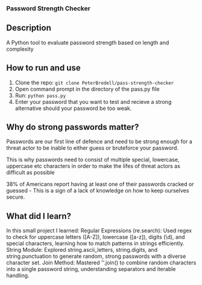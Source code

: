 ### Password Strength Checker

## Description
A Python tool to evaluate password strength based on length and complexity

## How to run and use
1. Clone the repo: `git clone PeterBredell/pass-strength-checker`
2. Open command prompt in the directory of the pass.py file
3. Run: `python pass.py`
4. Enter your password that you want to test and recieve a strong alternative should your password be too weak.

## Why do strong passwords matter?
Passwords are our first line of defence and need to be strong enough for a threat actor to be inable to either guess or bruteforce your password.

This is why passwords need to consist of multiple special, lowercase, uppercase etc characters in order to make the lifes of threat actors as difficult as possible

38% of Americans report having at least one of their passwords cracked or guessed - This is a sign of a lack of knowledge on how to keep ourselves secure.

## What did I learn?

In this small project I learned:
Regular Expressions (re.search): Used regex to check for uppercase letters ([A-Z]), lowercase ([a-z]), digits (\d), and special characters, learning how to match patterns in strings efficiently.
String Module: Explored string.ascii_letters, string.digits, and string.punctuation to generate random, strong passwords with a diverse character set.
Join Method: Mastered ''.join() to combine random characters into a single password string, understanding separators and iterable handling.

